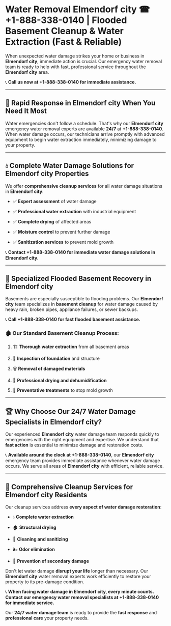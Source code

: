 # Water Removal Elmendorf city ☎ +1-888-338-0140 | Flooded Basement Cleanup & Water Extraction (Fast & Reliable)

When unexpected water damage strikes your home or business in **Elmendorf city**, immediate action is crucial. Our emergency water removal team is ready to help with fast, professional service throughout the **Elmendorf city** area. 

📞 **Call us now at +1-888-338-0140 for immediate assistance.**
---
## 🚀 Rapid Response in Elmendorf city When You Need It Most
Water emergencies don't follow a schedule. That's why our **Elmendorf city** emergency water removal experts are available **24/7** at **+1-888-338-0140**. When water damage occurs, our technicians arrive promptly with advanced equipment to begin water extraction immediately, minimizing damage to your property.
---
## 💧 Complete Water Damage Solutions for Elmendorf city Properties
We offer **comprehensive cleanup services** for all water damage situations in **Elmendorf city**:
- ✅ **Expert assessment** of water damage  
- ✅ **Professional water extraction** with industrial equipment  
- ✅ **Complete drying** of affected areas  
- ✅ **Moisture control** to prevent further damage  
- ✅ **Sanitization services** to prevent mold growth  
📞 **Contact +1-888-338-0140 for immediate water damage solutions in Elmendorf city.**
---
## 🌊 Specialized Flooded Basement Recovery in Elmendorf city
Basements are especially susceptible to flooding problems. Our **Elmendorf city** team specializes in **basement cleanup** for water damage caused by heavy rain, broken pipes, appliance failures, or sewer backups. 
📞 **Call +1-888-338-0140 for fast flooded basement assistance.**
### 🏚️ Our Standard Basement Cleanup Process:
1. 🏗️ **Thorough water extraction** from all basement areas  
2. 🔎 **Inspection of foundation** and structure  
3. 🗑️ **Removal of damaged materials**  
4. 💨 **Professional drying and dehumidification**  
5. 🚫 **Preventative treatments** to stop mold growth  
---
## 🏆 Why Choose Our 24/7 Water Damage Specialists in Elmendorf city?
Our experienced **Elmendorf city** water damage team responds quickly to emergencies with the right equipment and expertise. We understand that **fast action** is essential to minimize damage and restoration costs.
📞 **Available around the clock at +1-888-338-0140**, our **Elmendorf city** emergency team provides immediate assistance whenever water damage occurs. We serve all areas of **Elmendorf city** with efficient, reliable service.
---
## 🧹 Comprehensive Cleanup Services for Elmendorf city Residents
Our cleanup services address **every aspect of water damage restoration**:
- 💧 **Complete water extraction**  
- 🏠 **Structural drying**  
- 🧼 **Cleaning and sanitizing**  
- 🌬️ **Odor elimination**  
- 🚫 **Prevention of secondary damage**  
Don't let water damage **disrupt your life** longer than necessary. Our **Elmendorf city** water removal experts work efficiently to restore your property to its pre-damage condition.
📞 **When facing water damage in Elmendorf city, every minute counts. Contact our emergency water removal specialists at +1-888-338-0140 for immediate service.**
Our **24/7 water damage team** is ready to provide the **fast response** and **professional care** your property needs.
